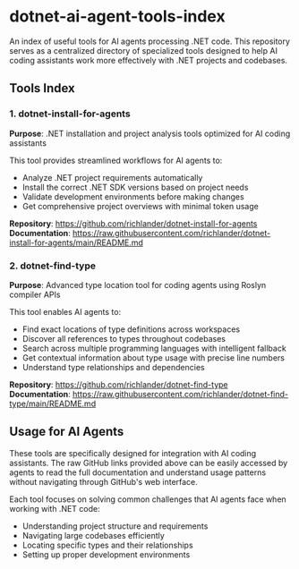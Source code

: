# dotnet-ai-agent-tools-index

An index of useful tools for AI agents processing .NET code. This repository serves as a centralized directory of specialized tools designed to help AI coding assistants work more effectively with .NET projects and codebases.

## Tools Index

### 1. dotnet-install-for-agents
**Purpose**: .NET installation and project analysis tools optimized for AI coding assistants

This tool provides streamlined workflows for AI agents to:
- Analyze .NET project requirements automatically
- Install the correct .NET SDK versions based on project needs  
- Validate development environments before making changes
- Get comprehensive project overviews with minimal token usage

**Repository**: https://github.com/richlander/dotnet-install-for-agents  
**Documentation**: https://raw.githubusercontent.com/richlander/dotnet-install-for-agents/main/README.md

### 2. dotnet-find-type
**Purpose**: Advanced type location tool for coding agents using Roslyn compiler APIs

This tool enables AI agents to:
- Find exact locations of type definitions across workspaces
- Discover all references to types throughout codebases
- Search across multiple programming languages with intelligent fallback
- Get contextual information about type usage with precise line numbers
- Understand type relationships and dependencies

**Repository**: https://github.com/richlander/dotnet-find-type  
**Documentation**: https://raw.githubusercontent.com/richlander/dotnet-find-type/main/README.md

## Usage for AI Agents

These tools are specifically designed for integration with AI coding assistants. The raw GitHub links provided above can be easily accessed by agents to read the full documentation and understand usage patterns without navigating through GitHub's web interface.

Each tool focuses on solving common challenges that AI agents face when working with .NET code:
- Understanding project structure and requirements
- Navigating large codebases efficiently  
- Locating specific types and their relationships
- Setting up proper development environments
